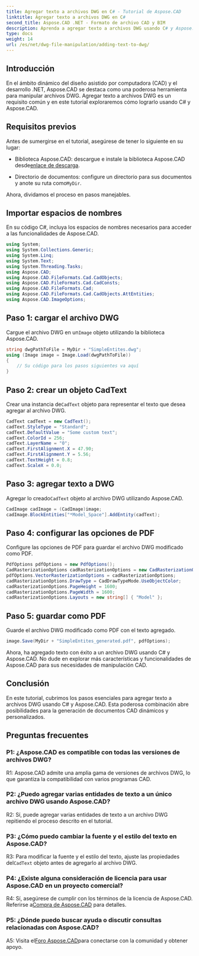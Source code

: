 ```yaml
---
title: Agregar texto a archivos DWG en C# - Tutorial de Aspose.CAD
linktitle: Agregar texto a archivos DWG en C#
second_title: Aspose.CAD .NET - Formato de archivo CAD y BIM
description: Aprenda a agregar texto a archivos DWG usando C# y Aspose.CAD. Siga este tutorial paso a paso para una integración perfecta. Explore la documentación de Aspose.CAD para obtener una guía completa.
type: docs
weight: 14
url: /es/net/dwg-file-manipulation/adding-text-to-dwg/
---
```

## Introducción

En el ámbito dinámico del diseño asistido por computadora (CAD) y el desarrollo .NET, Aspose.CAD se destaca como una poderosa herramienta para manipular archivos DWG. Agregar texto a archivos DWG es un requisito común y en este tutorial exploraremos cómo lograrlo usando C# y Aspose.CAD.

## Requisitos previos

Antes de sumergirse en el tutorial, asegúrese de tener lo siguiente en su lugar:

-  Biblioteca Aspose.CAD: descargue e instale la biblioteca Aspose.CAD desde[enlace de descarga](https://releases.aspose.com/cad/net/).

-  Directorio de documentos: configure un directorio para sus documentos y anote su ruta como`MyDir`.

Ahora, dividamos el proceso en pasos manejables.

## Importar espacios de nombres

En su código C#, incluya los espacios de nombres necesarios para acceder a las funcionalidades de Aspose.CAD.

```csharp
using System;
using System.Collections.Generic;
using System.Linq;
using System.Text;
using System.Threading.Tasks;
using Aspose.CAD;
using Aspose.CAD.FileFormats.Cad.CadObjects;
using Aspose.CAD.FileFormats.Cad.CadConsts;
using Aspose.CAD.FileFormats.Cad;
using Aspose.CAD.FileFormats.Cad.CadObjects.AttEntities;
using Aspose.CAD.ImageOptions;
```

## Paso 1: cargar el archivo DWG

 Cargue el archivo DWG en un`Image` objeto utilizando la biblioteca Aspose.CAD.

```csharp
string dwgPathToFile = MyDir + "SimpleEntites.dwg";
using (Image image = Image.Load(dwgPathToFile))
{
    // Su código para los pasos siguientes va aquí
}
```

## Paso 2: crear un objeto CadText

 Crear una instancia de`CadText` objeto para representar el texto que desea agregar al archivo DWG.

```csharp
CadText cadText = new CadText();
cadText.StyleType = "Standard";
cadText.DefaultValue = "Some custom text";
cadText.ColorId = 256;
cadText.LayerName = "0";
cadText.FirstAlignment.X = 47.90;
cadText.FirstAlignment.Y = 5.56;
cadText.TextHeight = 0.8;
cadText.ScaleX = 0.0;
```

## Paso 3: agregar texto a DWG

 Agregar lo creado`CadText` objeto al archivo DWG utilizando Aspose.CAD.

```csharp
CadImage cadImage = (CadImage)image;
cadImage.BlockEntities["*Model_Space"].AddEntity(cadText);
```

## Paso 4: configurar las opciones de PDF

Configure las opciones de PDF para guardar el archivo DWG modificado como PDF.

```csharp
PdfOptions pdfOptions = new PdfOptions();
CadRasterizationOptions cadRasterizationOptions = new CadRasterizationOptions();
pdfOptions.VectorRasterizationOptions = cadRasterizationOptions;
cadRasterizationOptions.DrawType = CadDrawTypeMode.UseObjectColor;
cadRasterizationOptions.PageHeight = 1600;
cadRasterizationOptions.PageWidth = 1600;
cadRasterizationOptions.Layouts = new string[] { "Model" };
```

## Paso 5: guardar como PDF

Guarde el archivo DWG modificado como PDF con el texto agregado.

```csharp
image.Save(MyDir + "SimpleEntites_generated.pdf", pdfOptions);
```

Ahora, ha agregado texto con éxito a un archivo DWG usando C# y Aspose.CAD. No dude en explorar más características y funcionalidades de Aspose.CAD para sus necesidades de manipulación CAD.

## Conclusión

En este tutorial, cubrimos los pasos esenciales para agregar texto a archivos DWG usando C# y Aspose.CAD. Esta poderosa combinación abre posibilidades para la generación de documentos CAD dinámicos y personalizados.

## Preguntas frecuentes

### P1: ¿Aspose.CAD es compatible con todas las versiones de archivos DWG?

R1: Aspose.CAD admite una amplia gama de versiones de archivos DWG, lo que garantiza la compatibilidad con varios programas CAD.

### P2: ¿Puedo agregar varias entidades de texto a un único archivo DWG usando Aspose.CAD?

R2: Sí, puede agregar varias entidades de texto a un archivo DWG repitiendo el proceso descrito en el tutorial.

### P3: ¿Cómo puedo cambiar la fuente y el estilo del texto en Aspose.CAD?

 R3: Para modificar la fuente y el estilo del texto, ajuste las propiedades del`CadText` objeto antes de agregarlo al archivo DWG.

### P4: ¿Existe alguna consideración de licencia para usar Aspose.CAD en un proyecto comercial?

 R4: Sí, asegúrese de cumplir con los términos de la licencia de Aspose.CAD. Referirse a[Compra de Aspose.CAD](https://purchase.aspose.com/buy) para detalles.

### P5: ¿Dónde puedo buscar ayuda o discutir consultas relacionadas con Aspose.CAD?

A5: Visita el[Foro Aspose.CAD](https://forum.aspose.com/c/cad/19)para conectarse con la comunidad y obtener apoyo.